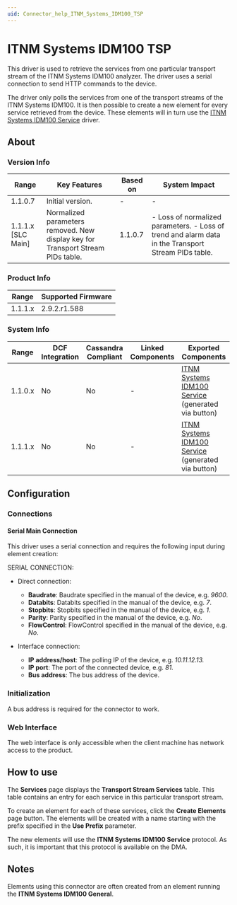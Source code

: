 ```yaml
---
uid: Connector_help_ITNM_Systems_IDM100_TSP
---
```


# ITNM Systems IDM100 TSP

This driver is used to retrieve the services from one particular transport stream of the ITNM Systems IDM100 analyzer. The driver uses a serial connection to send HTTP commands to the device.

The driver only polls the services from one of the transport streams of the ITNM Systems IDM100. It is then possible to create a new element for every service retrieved from the device. These elements will in turn use the [ITNM Systems IDM100 Service](xref:Connector_help_ITNM_Systems_IDM100_Service) driver.

## About

### Version Info

| **Range**            | **Key Features**                                                                | **Based on** | **System Impact**                                                                                    |
|----------------------|---------------------------------------------------------------------------------|--------------|------------------------------------------------------------------------------------------------------|
| 1.1.0.7              | Initial version.                                                                | \-           | \-                                                                                                   |
| 1.1.1.x \[SLC Main\] | Normalized parameters removed. New display key for Transport Stream PIDs table. | 1.1.0.7      | \- Loss of normalized parameters. - Loss of trend and alarm data in the Transport Stream PIDs table. |

### Product Info

| **Range** | **Supported Firmware** |
|-----------|------------------------|
| 1.1.1.x   | 2.9.2.r1.588           |

### System Info

| **Range** | **DCF Integration** | **Cassandra Compliant** | **Linked Components** | **Exported Components**                                                                                     |
|-----------|---------------------|-------------------------|-----------------------|-------------------------------------------------------------------------------------------------------------|
| 1.1.0.x   | No                  | No                      | \-                    | [ITNM Systems IDM100 Service](xref:Connector_help_ITNM_Systems_IDM100_Service) (generated via button) |
| 1.1.1.x   | No                  | No                      | \-                    | [ITNM Systems IDM100 Service](xref:Connector_help_ITNM_Systems_IDM100_Service) (generated via button) |

## Configuration

### Connections

#### Serial Main Connection

This driver uses a serial connection and requires the following input during element creation:

SERIAL CONNECTION:

- Direct connection:

  - **Baudrate**: Baudrate specified in the manual of the device, e.g. *9600*.
  - **Databits**: Databits specified in the manual of the device, e.g. *7*.
  - **Stopbits**: Stopbits specified in the manual of the device, e.g. *1*.
  - **Parity**: Parity specified in the manual of the device, e.g. *No*.
  - **FlowControl**: FlowControl specified in the manual of the device, e.g. *No*.

- Interface connection:

  - **IP address/host**: The polling IP of the device, e.g. *10.11.12.13.*
  - **IP port**: The port of the connected device, e.g. *81.*
  - **Bus address**: The bus address of the device.

### Initialization

A bus address is required for the connector to work.

### Web Interface

The web interface is only accessible when the client machine has network access to the product.

## How to use

The **Services** page displays the **Transport Stream Services** table. This table contains an entry for each service in this particular transport stream.

To create an element for each of these services, click the **Create Elements** page button. The elements will be created with a name starting with the prefix specified in the **Use Prefix** parameter.

The new elements will use the **ITNM Systems IDM100 Service** protocol. As such, it is important that this protocol is available on the DMA.

## Notes

Elements using this connector are often created from an element running the **ITNM Systems IDM100 General**.
